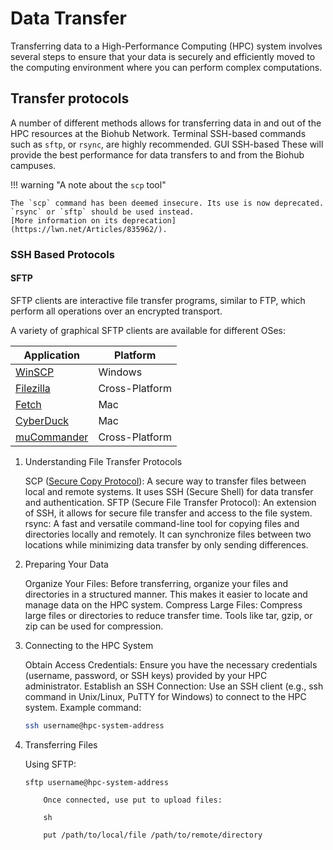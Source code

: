 # Data Transfer

Transferring data to a High-Performance Computing (HPC) system involves several steps to ensure that your data is securely and efficiently moved to the computing environment where you can perform complex computations. 


## Transfer protocols

A number of different methods allows for transferring data in and out of the HPC resources at the Biohub Network. 
Terminal SSH-based commands such as `sftp`, or `rsync`, are highly recommended. 
GUI SSH-based 
These will provide the best performance for data transfers to and from the Biohub campuses.

!!! warning "A note about the `scp` tool"

    The `scp` command has been deemed insecure. Its use is now deprecated. `rsync` or `sftp` should be used instead.
    [More information on its deprecation](https://lwn.net/Articles/835962/).

### SSH Based Protocols

#### SFTP 

SFTP clients are interactive file transfer programs, similar to FTP, which perform all operations over an encrypted transport.

A variety of graphical SFTP clients are available for different OSes:

| Application | Platform 
| -------- | -------- |
| [WinSCP](https://winscp.net/eng/index.php)     | Windows     |
| [Filezilla](https://filezilla-project.org/)     | Cross-Platform     |
| [Fetch](https://fetchsoftworks.com/)     | Mac     |
| [CyberDuck](https://cyberduck.io)     | Mac     |
| [muCommander](https://www.mucommander.com/)     | Cross-Platform     |

1. Understanding File Transfer Protocols

    SCP ([Secure Copy Protocol](https://en.wikipedia.org/wiki/Secure_copy_protocol)): A secure way to transfer files between local and remote systems. It uses SSH (Secure Shell) for data transfer and authentication.
    SFTP (Secure File Transfer Protocol): An extension of SSH, it allows for secure file transfer and access to the file system.
    rsync: A fast and versatile command-line tool for copying files and directories locally and remotely. It can synchronize files between two locations while minimizing data transfer by only sending differences.

2. Preparing Your Data

    Organize Your Files: Before transferring, organize your files and directories in a structured manner. This makes it easier to locate and manage data on the HPC system.
    Compress Large Files: Compress large files or directories to reduce transfer time. Tools like tar, gzip, or zip can be used for compression.

3. Connecting to the HPC System

    Obtain Access Credentials: Ensure you have the necessary credentials (username, password, or SSH keys) provided by your HPC administrator.
    Establish an SSH Connection: Use an SSH client (e.g., ssh command in Unix/Linux, PuTTY for Windows) to connect to the HPC system. Example command:
    
    ```bash
    ssh username@hpc-system-address
    ```

4. Transferring Files

    Using SFTP:


    ```command
    sftp username@hpc-system-address
    
        Once connected, use put to upload files:
    
        sh
    
        put /path/to/local/file /path/to/remote/directory
    ```

